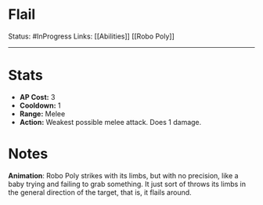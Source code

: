 # Flail
Status: #InProgress 
Links: [[Abilities]] [[Robo Poly]]
___
# Stats
- **AP Cost:** 3
- **Cooldown:** 1
- **Range:** Melee
- **Action:** Weakest possible melee attack. Does 1 damage.
# Notes

**Animation**: Robo Poly strikes with its limbs, but with no precision, like a baby trying and failing to grab something. It just sort of throws its limbs in the general direction of the target, that is, it flails around.